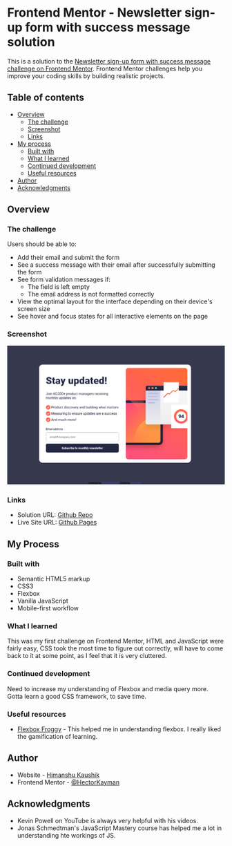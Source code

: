 # Frontend Mentor - Newsletter sign-up form with success message solution

This is a solution to the [Newsletter sign-up form with success message challenge on Frontend Mentor](https://www.frontendmentor.io/challenges/newsletter-signup-form-with-success-message-3FC1AZbNrv). Frontend Mentor challenges help you improve your coding skills by building realistic projects.

## Table of contents

- [Overview](#overview)
  - [The challenge](#the-challenge)
  - [Screenshot](#screenshot)
  - [Links](#links)
- [My process](#my-process)
  - [Built with](#built-with)
  - [What I learned](#what-i-learned)
  - [Continued development](#continued-development)
  - [Useful resources](#useful-resources)
- [Author](#author)
- [Acknowledgments](#acknowledgments)

## Overview

### The challenge

Users should be able to:

- Add their email and submit the form
- See a success message with their email after successfully submitting the form
- See form validation messages if:
  - The field is left empty
  - The email address is not formatted correctly
- View the optimal layout for the interface depending on their device's screen size
- See hover and focus states for all interactive elements on the page

### Screenshot

![Desktop Design](./design/Screenshot.png)

### Links

- Solution URL: [Github Repo](https://github.com/HectorKayman/newsletter-sign-up)
- Live Site URL: [Github Pages](https://hectorkayman.github.io/newsletter-sign-up/)

## My Process

### Built with

- Semantic HTML5 markup
- CSS3
- Flexbox
- Vanilla JavaScript
- Mobile-first workflow

### What I learned

This was my first challenge on Frontend Mentor, HTML and JavaScript were fairly easy, CSS took the most time to figure out correctly, will have to come back to it at some point, as I feel that it is very cluttered.

### Continued development

Need to increase my understanding of Flexbox and media query more. Gotta learn a good CSS framework, to save time.

### Useful resources

- [Flexbox Froggy](https://flexboxfroggy.com/) - This helped me in understanding flexbox. I really liked the gamification of learning.

## Author

- Website - [Himanshu Kaushik](https://www.your-site.com)
- Frontend Mentor - [@HectorKayman](https://www.frontendmentor.io/profile/HectorKayman)

## Acknowledgments

- Kevin Powell on YouTube is always very helpful with his videos.
- Jonas Schmedtman's JavaScript Mastery course has helped me a lot in understanding hte workings of JS.
